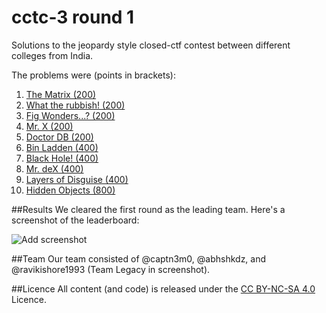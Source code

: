 cctc-3 round 1
==============

Solutions to the jeopardy style closed-ctf contest between different colleges from India.

The problems were (points in brackets): 

1. [The Matrix (200)](1#readme)
1. [What the rubbish! (200)](2#readme)
1. [Fig Wonders...? (200)](3#readme)
1. [Mr. X (200)](4#readme)
1. [Doctor DB (200)](5#readme)
1. [Bin Ladden (400)](6#readme)
1. [Black Hole! (400)](7#readme)
1. [Mr. deX (400)](8#readme)
1. [Layers of Disguise (400)](9#readme)
1. [Hidden Objects (800)](10#readme)

##Results
We cleared the first round as the leading team. Here's a screenshot of the leaderboard:

![Add screenshot](http://i.imgur.com/W8OAIkZ.jpg)

##Team
Our team consisted of @captn3m0, @abhshkdz, and @ravikishore1993 (Team Legacy in screenshot).

##Licence
All content (and code) is released under the [CC BY-NC-SA 4.0](https://creativecommons.org/licenses/by-nc-sa/4.0/) Licence.

